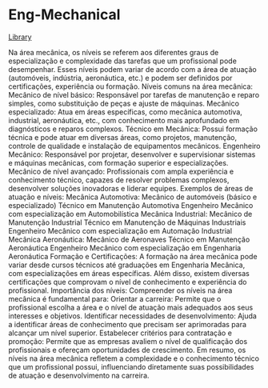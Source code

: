 # Eng-Mechanical

<a href="https://naylor-academic.github.io/Eng-Mechanical/" >Library</a>

Na área mecânica, os níveis se referem aos diferentes graus de especialização e complexidade das tarefas que um profissional pode desempenhar. Esses níveis podem variar de acordo com a área de atuação (automóveis, indústria, aeronáutica, etc.) e podem ser definidos por certificações, experiência ou formação. 
Níveis comuns na área mecânica:
Mecânico de nível básico:
Responsável por tarefas de manutenção e reparo simples, como substituição de peças e ajuste de máquinas.
Mecânico especializado:
Atua em áreas específicas, como mecânica automotiva, industrial, aeronáutica, etc., com conhecimento mais aprofundado em diagnósticos e reparos complexos.
Técnico em Mecânica:
Possui formação técnica e pode atuar em diversas áreas, como projetos, manutenção, controle de qualidade e instalação de equipamentos mecânicos.
Engenheiro Mecânico:
Responsável por projetar, desenvolver e supervisionar sistemas e máquinas mecânicas, com formação superior e especializações.
Mecânico de nível avançado:
Profissionais com ampla experiência e conhecimento técnico, capazes de resolver problemas complexos, desenvolver soluções inovadoras e liderar equipes. 
Exemplos de áreas de atuação e níveis:
Mecânica Automotiva:
Mecânico de automóveis (básico e especializado)
Técnico em Manutenção Automotiva
Engenheiro Mecânico com especialização em Automobilística
Mecânica Industrial:
Mecânico de Manutenção Industrial
Técnico em Manutenção de Máquinas Industriais
Engenheiro Mecânico com especialização em Automação Industrial
Mecânica Aeronáutica:
Mecânico de Aeronaves
Técnico em Manutenção Aeronáutica
Engenheiro Mecânico com especialização em Engenharia Aeronáutica 
Formação e Certificações:
A formação na área mecânica pode variar desde cursos técnicos até graduações em Engenharia Mecânica, com especializações em áreas específicas. Além disso, existem diversas certificações que comprovam o nível de conhecimento e experiência do profissional. 
Importância dos níveis:
Compreender os níveis na área mecânica é fundamental para: 
Orientar a carreira:
Permite que o profissional escolha a área e o nível de atuação mais adequados aos seus interesses e objetivos.
Identificar necessidades de desenvolvimento:
Ajuda a identificar áreas de conhecimento que precisam ser aprimoradas para alcançar um nível superior.
Estabelecer critérios para contratação e promoção:
Permite que as empresas avaliem o nível de qualificação dos profissionais e ofereçam oportunidades de crescimento.
Em resumo, os níveis na área mecânica refletem a complexidade e o conhecimento técnico que um profissional possui, influenciando diretamente suas possibilidades de atuação e desenvolvimento na carreira. 
